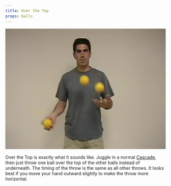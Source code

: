 ```yaml
---
title: Over the Top
props: balls
---
```


![Over the Top](site/videos/poster/overthetop.jpg)

Over the Top is exactly what it sounds like. Juggle in a normal [Cascade](site/en/cascade/README.md), then just throw one ball over the top of the other balls instead of underneath. The timing of the throw is the same as all other throws. It looks best if you move your hand outward slightly to make the throw more horizontal.

